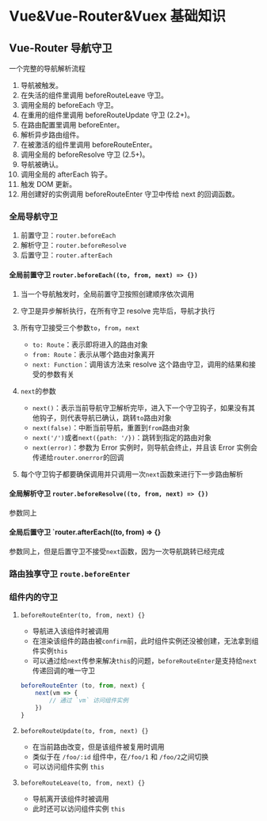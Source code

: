 # Vue&Vue-Router&Vuex 基础知识

## Vue-Router 导航守卫

一个完整的导航解析流程
1. 导航被触发。
2. 在失活的组件里调用 beforeRouteLeave 守卫。
3. 调用全局的 beforeEach 守卫。
4. 在重用的组件里调用 beforeRouteUpdate 守卫 (2.2+)。
5. 在路由配置里调用 beforeEnter。
6. 解析异步路由组件。
7. 在被激活的组件里调用 beforeRouteEnter。
8. 调用全局的 beforeResolve 守卫 (2.5+)。
9. 导航被确认。
10. 调用全局的 afterEach 钩子。
11. 触发 DOM 更新。
12. 用创建好的实例调用 beforeRouteEnter 守卫中传给 next 的回调函数。

### 全局导航守卫

1. 前置守卫：`router.beforeEach`
2. 解析守卫：`router.beforeResolve`
3. 后置守卫：`router.afterEach`

#### 全局前置守卫 `router.beforeEach((to, from, next) => {})`

1. 当一个导航触发时，全局前置守卫按照创建顺序依次调用
2. 守卫是异步解析执行，在所有守卫 resolve 完毕后，导航才执行
3. 所有守卫接受三个参数`to`，`from`，`next`

   - `to: Route`：表示即将进入的路由对象
   - `from: Route`：表示从哪个路由对象离开
   - `next: Function`：调用该方法来 resolve 这个路由守卫，调用的结果和接受的参数有关

4. `next`的参数

   - `next()`：表示当前导航守卫解析完毕，进入下一个守卫钩子，如果没有其他钩子，则代表导航已确认，跳转`to`路由对象
   - `next(false)`：中断当前导航，重置到`from`路由对象
   - `next('/')`或者`next({path: '/})`：跳转到指定的路由对象
   - `next(error)`：参数为 Error 实例时，则导航会终止，并且该 Error 实例会传递给`router.onerror`的回调

5. 每个守卫钩子都要确保调用并只调用一次`next`函数来进行下一步路由解析

#### 全局解析守卫 `router.beforeResolve((to, from, next) => {})`

参数同上

#### 全局后置守卫 `router.afterEach((to, from) => {}

参数同上，但是后置守卫不接受`next`函数，因为一次导航跳转已经完成

### 路由独享守卫 `route.beforeEnter`

### 组件内的守卫

1.  `beforeRouteEnter(to, from, next) {}`

    - 导航进入该组件时被调用
    - 在渲染该组件的路由被`confirm`前，此时组件实例还没被创建，无法拿到组件实例`this`
    - 可以通过给`next`传参来解决`this`的问题，`beforeRouteEnter`是支持给`next`传递回调的唯一守卫


    ```javascript
    beforeRouteEnter (to, from, next) {
        next(vm => {
            // 通过 `vm` 访问组件实例
        })
    }
    ```

2.  `beforeRouteUpdate(to, from, next) {}`

    - 在当前路由改变，但是该组件被复用时调用
    - 类似于在 `/foo/:id` 组件中，在`/foo/1` 和 `/foo/2`之间切换
    - 可以访问组件实例 `this`

3.  `beforeRouteLeave(to, from, next) {}`
    - 导航离开该组件时被调用
    - 此时还可以访问组件实例 `this`

